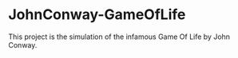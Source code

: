 # JohnConway-GameOfLife
This project is the simulation of the infamous Game Of Life by John Conway.
